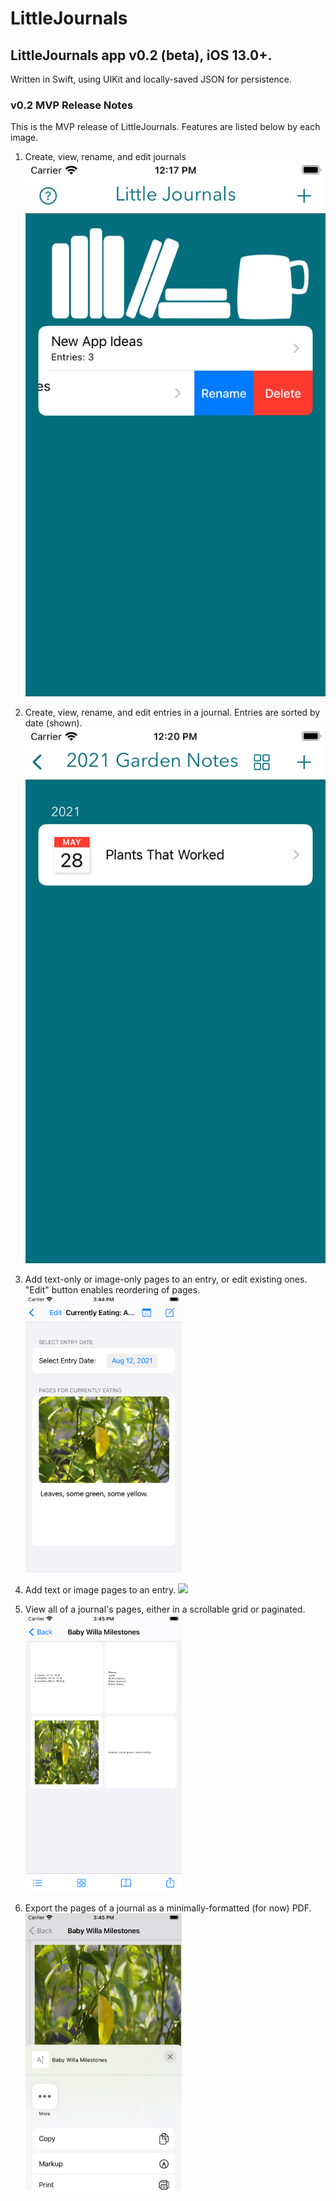 # LittleJournals
## LittleJournals app v0.2 (beta), iOS 13.0+.
Written in Swift, using UIKit and locally-saved JSON for persistence.

### v0.2 MVP Release Notes
This is the MVP release of LittleJournals. Features are listed below by each image.

1. Create, view, rename, and edit journals
![](screens/Journals.png)

2. Create, view, rename, and edit entries in a journal. Entries are sorted by date (shown).
![](screens/Entries.png)

3. Add text-only or image-only pages to an entry, or edit existing ones. "Edit" button enables reordering of pages.
![](screens/EditEntry.png)

4. Add text or image pages to an entry.
![](screens/EditEntryAddPages.png)

5. View all of a journal's pages, either in a scrollable grid or paginated.
![](screens/ViewAsPages.png)

6. Export the pages of a journal as a minimally-formatted (for now) PDF.
![](screens/ExportAsPDF.png)
